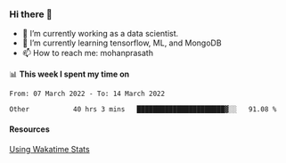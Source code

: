 ### Hi there 👋

- 🔭 I’m currently working as a data scientist.
- 🌱 I’m currently learning tensorflow, ML, and MongoDB
- 📫 How to reach me: mohanprasath

📊 **This week I spent my time on**
<!--START_SECTION:waka-->

```text
From: 07 March 2022 - To: 14 March 2022

Other           40 hrs 3 mins   ██████████████████████▓░░   91.08 %
```

<!--END_SECTION:waka-->

#### Resources
[Using Wakatime Stats](https://github.com/marketplace/actions/waka-readme)
